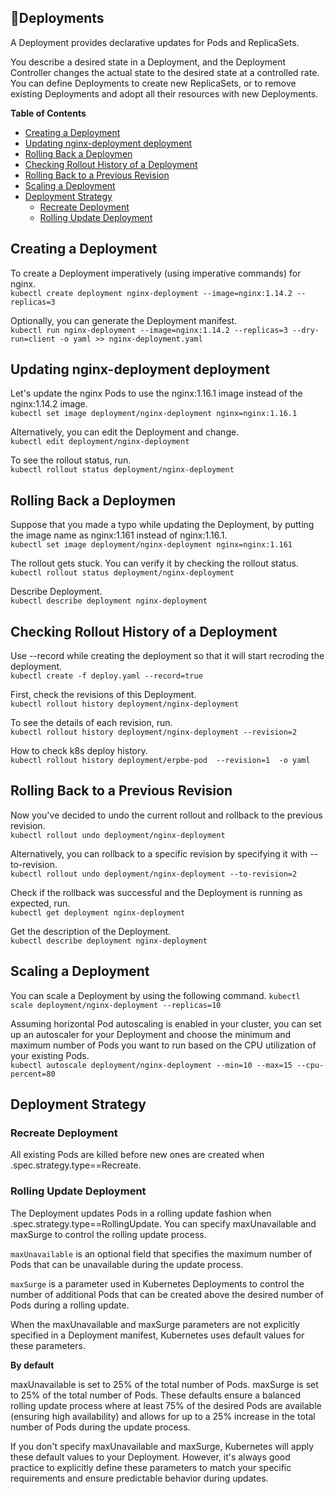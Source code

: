 ## 🚀Deployments

A Deployment provides declarative updates for Pods and ReplicaSets.

You describe a desired state in a Deployment, and the Deployment Controller changes the actual state to the desired state at a controlled rate. You can define Deployments to create new ReplicaSets, or to remove existing Deployments and adopt all their resources with new Deployments.

**Table of Contents**
- [Creating a Deployment](#creating-a-deployment)
- [Updating nginx-deployment deployment](#updating-nginx-deployment-deployment)
- [Rolling Back a Deploymen](#rolling-back-a-deploymen)
- [Checking Rollout History of a Deployment](#checking-rollout-history-of-a-deployment)
- [Rolling Back to a Previous Revision](#rolling-back-to-a-previous-revision)
- [Scaling a Deployment](#scaling-a-deployment)
- [Deployment Strategy](#deployment-strategy)
  - [Recreate Deployment](#recreate-deployment)
  - [Rolling Update Deployment](#rolling-update-deployment)


## Creating a Deployment
To create a Deployment imperatively (using imperative commands) for nginx.\
`kubectl create deployment nginx-deployment --image=nginx:1.14.2 --replicas=3`

Optionally, you can generate the Deployment manifest.\
`kubectl run nginx-deployment --image=nginx:1.14.2 --replicas=3 --dry-run=client -o yaml >> nginx-deployment.yaml`


## Updating nginx-deployment deployment
Let's update the nginx Pods to use the nginx:1.16.1 image instead of the nginx:1.14.2 image.\
`kubectl set image deployment/nginx-deployment nginx=nginx:1.16.1`

Alternatively, you can edit the Deployment and change.\
`kubectl edit deployment/nginx-deployment`

To see the rollout status, run.\
`kubectl rollout status deployment/nginx-deployment`


## Rolling Back a Deploymen
Suppose that you made a typo while updating the Deployment, by putting the image name as nginx:1.161 instead of nginx:1.16.1.\
`kubectl set image deployment/nginx-deployment nginx=nginx:1.161`

The rollout gets stuck. You can verify it by checking the rollout status.\
`kubectl rollout status deployment/nginx-deployment`

Describe Deployment.\
`kubectl describe deployment nginx-deployment`


## Checking Rollout History of a Deployment

Use --record while creating the deployment so that it will start recroding the deployment.\
`kubectl create -f deploy.yaml --record=true`

First, check the revisions of this Deployment.\
`kubectl rollout history deployment/nginx-deployment`

To see the details of each revision, run.\
`kubectl rollout history deployment/nginx-deployment --revision=2`

How to check k8s deploy history.\
`kubectl rollout history deployment/erpbe-pod  --revision=1  -o yaml`

## Rolling Back to a Previous Revision 

Now you've decided to undo the current rollout and rollback to the previous revision.\
`kubectl rollout undo deployment/nginx-deployment`

Alternatively, you can rollback to a specific revision by specifying it with --to-revision.\
`kubectl rollout undo deployment/nginx-deployment --to-revision=2`

Check if the rollback was successful and the Deployment is running as expected, run.\
`kubectl get deployment nginx-deployment`

Get the description of the Deployment.\
`kubectl describe deployment nginx-deployment`


## Scaling a Deployment
You can scale a Deployment by using the following command.
`kubectl scale deployment/nginx-deployment --replicas=10`


Assuming horizontal Pod autoscaling is enabled in your cluster, you can set up an autoscaler for your Deployment and choose the minimum and maximum number of Pods you want to run based on the CPU utilization of your existing Pods.\
`kubectl autoscale deployment/nginx-deployment --min=10 --max=15 --cpu-percent=80`

## Deployment Strategy

### Recreate Deployment
All existing Pods are killed before new ones are created when .spec.strategy.type==Recreate.

### Rolling Update Deployment
The Deployment updates Pods in a rolling update fashion when .spec.strategy.type==RollingUpdate. You can specify maxUnavailable and maxSurge to control the rolling update process.

`maxUnavailable` is an optional field that specifies the maximum number of Pods that can be unavailable during the update process.

`maxSurge` is a parameter used in Kubernetes Deployments to control the number of additional Pods that can be created above the desired number of Pods during a rolling update.


When the maxUnavailable and maxSurge parameters are not explicitly specified in a Deployment manifest, Kubernetes uses default values for these parameters.

**By default**

maxUnavailable is set to 25% of the total number of Pods.
maxSurge is set to 25% of the total number of Pods.
These defaults ensure a balanced rolling update process where at least 75% of the desired Pods are available (ensuring high availability) and allows for up to a 25% increase in the total number of Pods during the update process.

If you don't specify maxUnavailable and maxSurge, Kubernetes will apply these default values to your Deployment. However, it's always good practice to explicitly define these parameters to match your specific requirements and ensure predictable behavior during updates.

